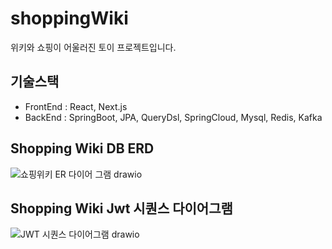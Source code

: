 # shoppingWiki

위키와 쇼핑이 어울러진 토이 프로젝트입니다.

## 기술스택 
  
- FrontEnd : React, Next.js
- BackEnd : SpringBoot, JPA, QueryDsl, SpringCloud, Mysql, Redis, Kafka
  

## Shopping Wiki DB ERD

![쇼핑위키 ER 다이어 그램 drawio](https://github.com/kibongcoders/shoppingWiki/assets/54662349/8e635663-dff5-4cb5-9d29-d340cc84e470)

 
## Shopping Wiki Jwt 시퀀스 다이어그램
![JWT 시퀀스 다이어그램 drawio](https://github.com/kibongcoders/shoppingWiki/assets/54662349/a26ef4c3-a5e3-481b-b99f-b46b6b7c51c9)
